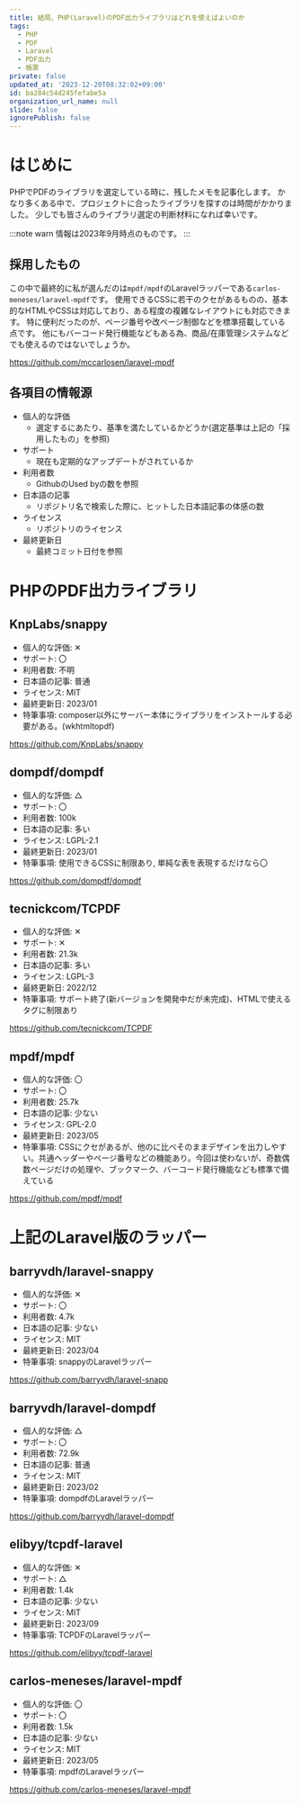 ```yaml
---
title: 結局、PHP(Laravel)のPDF出力ライブラリはどれを使えばよいのか
tags:
  - PHP
  - PDF
  - Laravel
  - PDF出力
  - 帳票
private: false
updated_at: '2023-12-20T08:32:02+09:00'
id: ba284c54d245fefabe5a
organization_url_name: null
slide: false
ignorePublish: false
---
```

# はじめに

PHPでPDFのライブラリを選定している時に、残したメモを記事化します。
かなり多くある中で、プロジェクトに合ったライブラリを探すのは時間がかかりました。
少しでも皆さんのライブラリ選定の判断材料になれば幸いです。

:::note warn
情報は2023年9月時点のものです。
:::

## 採用したもの

この中で最終的に私が選んだのは`mpdf/mpdf`のLaravelラッパーである`carlos-meneses/laravel-mpdf`です。
使用できるCSSに若干のクセがあるものの、基本的なHTMLやCSSは対応しており、ある程度の複雑なレイアウトにも対応できます。
特に便利だったのが、ページ番号や改ページ制御などを標準搭載している点です。
他にもバーコード発行機能などもある為、商品/在庫管理システムなどでも使えるのではないでしょうか。

https://github.com/mccarlosen/laravel-mpdf


## 各項目の情報源

- 個人的な評価
    - 選定するにあたり、基準を満たしているかどうか(選定基準は上記の「採用したもの」を参照)
- サポート
    - 現在も定期的なアップデートがされているか
- 利用者数
    - GithubのUsed byの数を参照
- 日本語の記事
    - リポジトリ名で検索した際に、ヒットした日本語記事の体感の数
- ライセンス
    - リポジトリのライセンス
- 最終更新日
    - 最終コミット日付を参照




# PHPのPDF出力ライブラリ

## KnpLabs/snappy
- 個人的な評価: ✕
- サポート: 〇
- 利用者数: 不明
- 日本語の記事: 普通
- ライセンス: MIT
- 最終更新日: 2023/01
- 特筆事項: composer以外にサーバー本体にライブラリをインストールする必要がある。(wkhtmltopdf)

https://github.com/KnpLabs/snappy

## dompdf/dompdf
- 個人的な評価: △
- サポート: 〇
- 利用者数: 100k
- 日本語の記事: 多い
- ライセンス: LGPL-2.1
- 最終更新日: 2023/01
- 特筆事項: 使用できるCSSに制限あり, 単純な表を表現するだけなら〇

https://github.com/dompdf/dompdf

## tecnickcom/TCPDF
- 個人的な評価: ✕
- サポート: ✕
- 利用者数: 21.3k
- 日本語の記事: 多い
- ライセンス: LGPL-3
- 最終更新日: 2022/12
- 特筆事項: サポート終了(新バージョンを開発中だが未完成)、HTMLで使えるタグに制限あり

https://github.com/tecnickcom/TCPDF

## mpdf/mpdf
- 個人的な評価: 〇
- サポート: 〇
- 利用者数: 25.7k
- 日本語の記事: 少ない
- ライセンス: GPL-2.0
- 最終更新日: 2023/05
- 特筆事項: CSSにクセがあるが、他のに比べそのままデザインを出力しやすい。共通ヘッダーやページ番号などの機能あり。今回は使わないが、奇数偶数ページだけの処理や、ブックマーク、バーコード発行機能なども標準で備えている

https://github.com/mpdf/mpdf

# 上記のLaravel版のラッパー

## barryvdh/laravel-snappy
- 個人的な評価: ✕
- サポート: 〇
- 利用者数: 4.7k
- 日本語の記事: 少ない
- ライセンス: MIT
- 最終更新日: 2023/04
- 特筆事項: snappyのLaravelラッパー

https://github.com/barryvdh/laravel-snapp

## barryvdh/laravel-dompdf
- 個人的な評価: △
- サポート: 〇
- 利用者数: 72.9k
- 日本語の記事: 普通
- ライセンス: MIT
- 最終更新日: 2023/02
- 特筆事項: dompdfのLaravelラッパー

https://github.com/barryvdh/laravel-dompdf

## elibyy/tcpdf-laravel
- 個人的な評価: ✕
- サポート: △
- 利用者数: 1.4k
- 日本語の記事: 少ない
- ライセンス: MIT
- 最終更新日: 2023/09
- 特筆事項: TCPDFのLaravelラッパー

https://github.com/elibyy/tcpdf-laravel

## carlos-meneses/laravel-mpdf
- 個人的な評価: 〇
- サポート: 〇
- 利用者数: 1.5k
- 日本語の記事: 少ない
- ライセンス: MIT
- 最終更新日: 2023/05
- 特筆事項: mpdfのLaravelラッパー

https://github.com/carlos-meneses/laravel-mpdf
